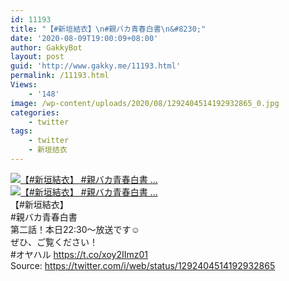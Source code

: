 ```yaml
---
id: 11193
title: "【#新垣結衣】\n#親バカ青春白書\n&#8230;"
date: '2020-08-09T19:00:09+08:00'
author: GakkyBot
layout: post
guid: 'http://www.gakky.me/11193.html'
permalink: /11193.html
Views:
    - '148'
image: /wp-content/uploads/2020/08/1292404514192932865_0.jpg
categories:
    - twitter
tags:
    - twitter
    - 新垣结衣
---
```


[![【#新垣結衣】
#親バカ青春白書
...](http://www.yui-aragaki.org/wp-content/uploads/2020/08/1292404514192932865_0.jpg)](http://www.yui-aragaki.org/wp-content/uploads/2020/08/1292404514192932865_0.jpg)  
[![【#新垣結衣】
#親バカ青春白書
...](http://www.yui-aragaki.org/wp-content/uploads/2020/08/1292404514192932865_1.jpg)](http://www.yui-aragaki.org/wp-content/uploads/2020/08/1292404514192932865_1.jpg)  
【#新垣結衣】  
\#親バカ青春白書  
第二話！本日22:30〜放送です☺️  
ぜひ、ご覧ください！  
\#オヤハル https://t.co/xoy2IImz01  
Source: <https://twitter.com/i/web/status/1292404514192932865>